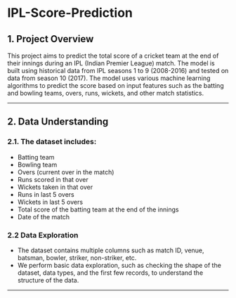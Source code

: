 # IPL-Score-Prediction
## 1. Project Overview
This project aims to predict the total score of a cricket team at the end of their innings during an IPL (Indian Premier League) match. The model is built using historical data from IPL seasons 1 to 9 (2008-2016) and tested on data from season 10 (2017). The model uses various machine learning algorithms to predict the score based on input features such as the batting and bowling teams, overs, runs, wickets, and other match statistics.
_______________________________________________________________________________________________________________________________________________________________________
## 2. Data Understanding
### 2.1. The dataset includes:
- Batting team
- Bowling team
- Overs (current over in the match)
- Runs scored in that over
- Wickets taken in that over
- Runs in last 5 overs
- Wickets in last 5 overs
- Total score of the batting team at the end of the innings
- Date of the match

### 2.2 Data Exploration
- The dataset contains multiple columns such as match ID, venue, batsman, bowler, striker, non-striker, etc.
- We perform basic data exploration, such as checking the shape of the dataset, data types, and the first few records, to understand the structure of the data.

_______________________________________________________________________________________________________________________________________________________________________

















